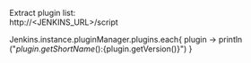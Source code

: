 

Extract plugin list:  
http://<JENKINS_URL>/script  

Jenkins.instance.pluginManager.plugins.each{
  plugin ->
    println ("${plugin.getShortName()}:${plugin.getVersion()}")
}
